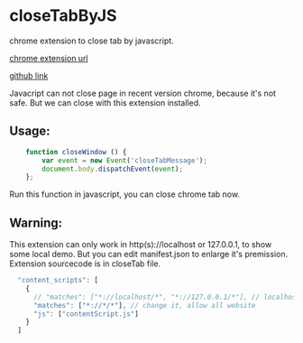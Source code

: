 # closeTabByJS
chrome extension to close tab by javascript.  

[chrome extension url](https://chrome.google.com/webstore/detail/closetabbyjs/ipokkmbpcicendfjcnlmonfejdbckomm?utm_source=chrome-ntp-icon)


[github link](https://github.com/jdk137/closeTabByJS)

Javacript can not close page in recent version chrome, because it's not safe. But we can close with this extension installed.

## Usage:
```js
	function closeWindow () {
		var event = new Event('closeTabMessage');
		document.body.dispatchEvent(event);
	};
```
Run this  function in javascript, you can close chrome tab now.  


## Warning: 
This extension can only work in  http(s)://localhost or 127.0.0.1,  to show some local demo. But you can edit manifest.json to enlarge it's premission.
Extension sourcecode is in closeTab file.
```js
  "content_scripts": [
    {
      // "matches": ["*://localhost/*", "*://127.0.0.1/*"], // localhost and 127.0.0.1
      "matches": ["*://*/*"], // change it, allow all website
      "js": ["contentScript.js"]
    }
  ]
```

